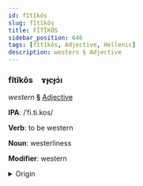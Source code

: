 ```yaml
---
id: fîtîkôs
slug: fîtîkôs
title: FÎTÎKÔS
sidebar_position: 646
tags: [fîtîkôs, Adjective, Hellenic]
description: western § Adjective
---
```


### fîtîkôs&emsp;<span kind="abugida">ɤɟcɟɔ́ı</span>

*western* **§** [Adjective](../../tags/Adjective)

**IPA**: /ˈfi.ti.kos/

**Verb**: to be western

**Noun**: westerliness

**Modifier**: western

<details>
    <summary>Origin</summary>
    Greek δυτικός dytikós /ðitiˈkos/<br/>
    <em>Hellenic Language Family</em>
</details>